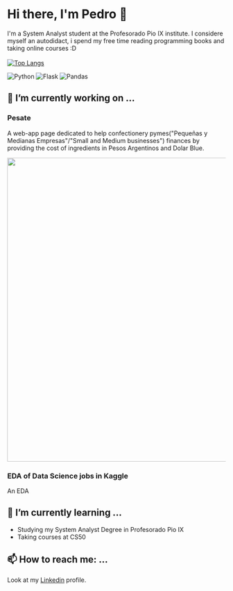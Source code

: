 # Hi there, I'm Pedro 👋
I'm a System Analyst student at the Profesorado Pio IX institute.
I considere myself an autodidact, i spend my free time reading programming books and taking online courses :D 
<br>
<br>
[![Top Langs](https://github-readme-stats.vercel.app/api/top-langs/?username=PedroAlabart&layout=compact)](https://github.com/PedroAlabart/github-readme-stats)

![Python](https://img.shields.io/badge/python-3670A0?style=for-the-badge&logo=python&logoColor=ffdd54)
![Flask](https://img.shields.io/badge/flask-%23000.svg?style=for-the-badge&logo=flask&logoColor=white)
![Pandas](https://img.shields.io/badge/pandas-%23150458.svg?style=for-the-badge&logo=pandas&logoColor=white)



## 🔭 I’m currently working on ...
### Pesate
A web-app page dedicated to help confectionery pymes("Pequeñas y Medianas Empresas"/"Small and Medium businesses") finances by providing the cost of ingredients in Pesos Argentinos and Dolar Blue.

<img src="https://user-images.githubusercontent.com/48614180/232339648-eecb67e3-c96e-479e-9433-e767381388a7.png" width=700px>

### EDA of Data Science jobs in Kaggle
An EDA 
## 🌱 I’m currently learning ...
* Studying my System Analyst Degree in Profesorado Pio IX
* Taking courses at CS50

## 📫 How to reach me: ...
Look at my [Linkedin](https://www.linkedin.com/in/pedro-alabart-079b921ab/) profile.



<!--
**PedroAlabart/PedroAlabart** is a ✨ _special_ ✨ repository because its `README.md` (this file) appears on your GitHub profile.

Here are some ideas to get you started:


- 👯 I’m looking to collaborate on ...
- 🤔 I’m looking for help with ...
- 💬 Ask me about ...

- 😄 Pronouns: ...
- ⚡ Fun fact: ...
-->
